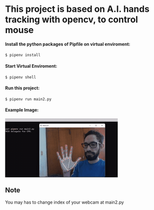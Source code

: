 # This project is based on A.I. hands tracking with opencv, to control mouse

#### Install the python packages of Pipfile on virtual enviroment:
```
$ pipenv install
```
#### Start Virtual Enviroment:
```
$ pipenv shell
```
#### Run this project:
```
$ pipenv run main2.py
```
#### Example Image:
<img align="center" src="./portada.gif">
<!-- ![image](./portada.gif) -->

## Note
You may has to change index of your webcam at main2.py